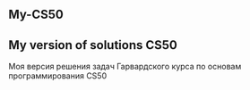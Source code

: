 ## My-CS50
My version of solutions CS50
-------------------------------------------------------------------------------------------------------------------------------
Моя версия решения задач Гарвардского курса по основам программирования CS50
